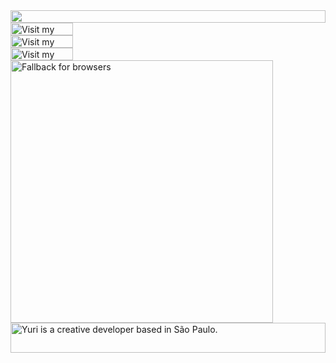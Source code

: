 <picture>
  <source media="(prefers-color-scheme: dark)" srcset="https://readme-api-navy.vercel.app/readme.json?section=top&theme=dark">
  <img src="https://readme-api-navy.vercel.app/readme.json?section=top&theme=light" width="100%" height="20" align="left">
</picture>
<a target="_blank" href="https://yvri.vercel.app">
  <picture>
    <source media="(prefers-color-scheme: dark)" srcset="https://readme-api-navy.vercel.app/readme.json?section=link-website&theme=dark&i=1" label="Visit">
    <img src="https://readme-api-navy.vercel.app/readme.json?section=link-website&theme=light&i=1" alt="Visit my Portfolio" width="100" height="20" align="left">
  </picture>
</a>
<img src="data:null;," width="100%" height="0" align="left" alt="">
<a target="_blank" href="https://www.linkedin.com/in/yuirsilva">
  <picture>
    <source media="(prefers-color-scheme: dark)" srcset="https://readme-api-navy.vercel.app/readme.json?section=link-linkedin&theme=dark&i=2">
    <img src="https://readme-api-navy.vercel.app/readme.json?section=link-linkedin&theme=light&i=2" alt="Visit my LinkedIn" width="100" height="20" align="left">
  </picture>
</a>
<img src="data:null;," width="100%" height="0" align="left" alt="">
<a target="_blank" href="https://twitter.com/yidxte">
  <picture>
    <source media="(prefers-color-scheme: dark)" srcset="https://readme-api-navy.vercel.app/readme.json?section=link-twitter&theme=dark&i=3">
    <img src="https://readme-api-navy.vercel.app/readme.json?section=link-twitter&theme=light&i=3" alt="Visit my Twitter/X profile" width="100" height="20" align="left">
  </picture>
</a>
<img src="data:null;," width="100%" height="0" align="left" alt="">
<picture>
  <source media="(prefers-color-scheme: dark)" srcset="https://readme-api-navy.vercel.app/readme.json?section=fallback&theme=dark">
  <img src="https://readme-api-navy.vercel.app/readme.json?section=fallback&theme=light" alt="Fallback for browsers" width="420" align="left">
</picture>
<picture>
  <source media="(prefers-color-scheme: dark)" srcset="https://readme-api-navy.vercel.app/readme.json?section=main&theme=dark">
  <img src="https://readme-api-navy.vercel.app/readme.json?section=main&theme=light" alt="Yuri is a creative developer based in São Paulo." width="100%" height="48" align="left">
</picture>
